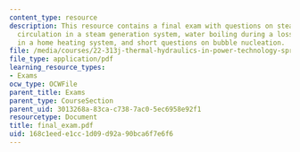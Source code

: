 ```yaml
---
content_type: resource
description: This resource contains a final exam with questions on steady-state natural
  circulation in a steam generation system, water boiling during a loss-of-flow transient
  in a home heating system, and short questions on bubble nucleation.
file: /media/courses/22-313j-thermal-hydraulics-in-power-technology-spring-2007/168c1eede1cc1d09d92a90bca6f7e6f6_final_exam.pdf
file_type: application/pdf
learning_resource_types:
- Exams
ocw_type: OCWFile
parent_title: Exams
parent_type: CourseSection
parent_uid: 3013268a-83ca-c738-7ac0-5ec6958e92f1
resourcetype: Document
title: final_exam.pdf
uid: 168c1eed-e1cc-1d09-d92a-90bca6f7e6f6
---
```

